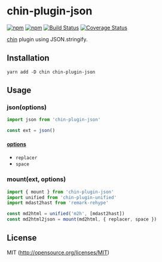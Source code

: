# chin-plugin-json

[![npm](https://img.shields.io/npm/v/chin-plugin-json.svg?longCache=true&style=flat-square)](https://www.npmjs.com/package/chin-plugin-json)
[![npm](https://img.shields.io/npm/dm/chin-plugin-json.svg?longCache=true&style=flat-square)](https://www.npmjs.com/package/chin-plugin-json)
[![Build Status](https://img.shields.io/travis/kthjm/chin-plugin-json.svg?longCache=true&style=flat-square)](https://travis-ci.org/kthjm/chin-plugin-json)
[![Coverage Status](https://img.shields.io/codecov/c/github/kthjm/chin-plugin-json.svg?longCache=true&style=flat-square)](https://codecov.io/github/kthjm/chin-plugin-json)

[chin](https://github.com/kthjm/chin) plugin using JSON.stringify.

## Installation
```shell
yarn add -D chin chin-plugin-json
```

## Usage

### json(options)
```js
import json from 'chin-plugin-json'

const ext = json()
```
#### [options](https://developer.mozilla.org/en-US/docs/Web/JavaScript/Reference/Global_Objects/JSON/stringify)
- `replacer`
- `space`

### mount(ext, options)
```js
import { mount } from 'chin-plugin-json'
import unified from 'chin-plugin-unified'
import mdast2hast from 'remark-rehype'

const md2html = unified('m2h', [mdast2hast])
const md2html2json = mount(md2html, { replacer, space })
```


## License
MIT (http://opensource.org/licenses/MIT)
